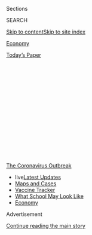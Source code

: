<div id="app">

<div>

<div>

<div>

<div class="NYTAppHideMasthead css-1q2w90k e1suatyy0">

<div class="section css-ui9rw0 e1suatyy2">

<div class="css-eph4ug er09x8g0">

<div class="css-6n7j50">

</div>

<span class="css-1dv1kvn">Sections</span>

<div class="css-10488qs">

<span class="css-1dv1kvn">SEARCH</span>

</div>

[Skip to content](#site-content)[Skip to site
index](#site-index)

</div>

<div id="masthead-section-label" class="css-1wr3we4 eaxe0e00">

[Economy](https://www.nytimes3xbfgragh.onion/section/business/economy)

</div>

<div class="css-10698na e1huz5gh0">

</div>

</div>

<div id="masthead-bar-one" class="section hasLinks css-15hmgas e1csuq9d3">

<div class="css-uqyvli e1csuq9d0">

</div>

<div class="css-1uqjmks e1csuq9d1">

</div>

<div class="css-9e9ivx">

[](https://myaccount.nytimes3xbfgragh.onion/auth/login?response_type=cookie&client_id=vi)

</div>

<div class="css-1bvtpon e1csuq9d2">

[Today’s
Paper](https://www.nytimes3xbfgragh.onion/section/todayspaper)

</div>

</div>

</div>

</div>

<div data-aria-hidden="false">

<div id="site-content" data-role="main">

<div>

<div class="css-1aor85t" style="opacity:0.000000001;z-index:-1;visibility:hidden">

<div class="css-1hqnpie">

<div class="css-epjblv">

<span class="css-17xtcya">[Economy](/section/business/economy)</span><span class="css-x15j1o">|</span><span class="css-fwqvlz">How
Pimco’s Cayman-Based Hedge Fund Can Profit From the Fed’s
Rescue</span>

</div>

<div class="css-k008qs">

<div class="css-1iwv8en">

<span class="css-18z7m18"></span>

<div>

</div>

</div>

<span class="css-1n6z4y">https://nyti.ms/2BHdy0e</span>

<div class="css-1705lsu">

<div class="css-4xjgmj">

<div class="css-4skfbu" data-role="toolbar" data-aria-label="Social Media Share buttons, Save button, and Comments Panel with current comment count" data-testid="share-tools">

  - 
  - 
  - 
  - 
    
    <div class="css-6n7j50">
    
    </div>

  - 
  - 

</div>

</div>

</div>

</div>

</div>

</div>

<div id="NYT_TOP_BANNER_REGION" class="css-13pd83m">

<div>

<div id="styln-prism-menu-1592847958612" class="section interactive-content interactive-size-medium css-1edisqu">

<div class="css-17ih8de interactive-body">

<div id="scroll-container" class="css-1gj85ro">

[<span class="styln-title-wrap"><span class="css-1pje3qr">The
Coronavirus</span><span class="css-1pje3qr">
Outbreak</span></span>](https://www.nytimes3xbfgragh.onion/news-event/coronavirus?action=click&pgtype=Article&state=default&region=TOP_BANNER&context=storylines_menu)

  - <span class="css-kqxiym" data-emphasize="true">live</span>[Latest
    Updates](https://www.nytimes3xbfgragh.onion/2020/08/01/world/coronavirus-covid-19.html?action=click&pgtype=Article&state=default&region=TOP_BANNER&context=storylines_menu)
  - [Maps and
    Cases](https://www.nytimes3xbfgragh.onion/interactive/2020/us/coronavirus-us-cases.html?action=click&pgtype=Article&state=default&region=TOP_BANNER&context=storylines_menu)
  - [Vaccine
    Tracker](https://www.nytimes3xbfgragh.onion/interactive/2020/science/coronavirus-vaccine-tracker.html?action=click&pgtype=Article&state=default&region=TOP_BANNER&context=storylines_menu)
  - [What School May Look
    Like](https://www.nytimes3xbfgragh.onion/interactive/2020/07/29/us/schools-reopening-coronavirus.html?action=click&pgtype=Article&state=default&region=TOP_BANNER&context=storylines_menu)
  - [Economy](https://www.nytimes3xbfgragh.onion/live/2020/07/31/business/stock-market-today-coronavirus?action=click&pgtype=Article&state=default&region=TOP_BANNER&context=storylines_menu)

</div>

</div>

</div>

</div>

</div>

<div id="top-wrapper" class="css-1sy8kpn">

<div id="top-slug" class="css-l9onyx">

Advertisement

</div>

[Continue reading the main
story](#after-top)

<div class="ad top-wrapper" style="text-align:center;height:100%;display:block;min-height:250px">

<div id="top" class="place-ad" data-position="top" data-size-key="top">

</div>

</div>

<div id="after-top">

</div>

</div>

<div>

<div id="sponsor-wrapper" class="css-1hyfx7x">

<div id="sponsor-slug" class="css-19vbshk">

Supported by

</div>

[Continue reading the main
story](#after-sponsor)

<div id="sponsor" class="ad sponsor-wrapper" style="text-align:center;height:100%;display:block">

</div>

<div id="after-sponsor">

</div>

</div>

<div class="css-186x18t">

</div>

<div class="css-1vkm6nb ehdk2mb0">

# How Pimco’s Cayman-Based Hedge Fund Can Profit From the Fed’s Rescue

</div>

Congress said borrowers in taxpayer-backed rescue programs had to be
from the United States. Wall Street has a workaround.

<div class="css-79elbk" data-testid="photoviewer-wrapper">

<div class="css-z3e15g" data-testid="photoviewer-wrapper-hidden">

</div>

<div class="css-1a48zt4 ehw59r15" data-testid="photoviewer-children">

![<span class="css-16f3y1r e13ogyst0" data-aria-hidden="true">The goal
of the Fed’s program is to bolster a critical corner of U.S. debt
markets, not to make money for investment vehicles and
investors.</span><span class="css-cnj6d5 e1z0qqy90" itemprop="copyrightHolder"><span class="css-1ly73wi e1tej78p0">Credit...</span><span><span>Pool
photo by Tasos
Katopodis</span></span></span>](https://static01.graylady3jvrrxbe.onion/images/2020/07/31/business/29JPDC-FedProfit1-print/29DC-FedProfit-sub-articleLarge.jpg?quality=75&auto=webp&disable=upscale)

</div>

</div>

<div class="css-18e8msd">

<div class="css-vp77d3 epjyd6m0">

<div class="css-hus3qt ey68jwv0" data-aria-hidden="true">

[![Jeanna
Smialek](https://static01.graylady3jvrrxbe.onion/images/2020/07/03/reader-center/author-jeanna-smialek/author-jeanna-smialek-thumbLarge.png
"Jeanna Smialek")](https://www.nytimes3xbfgragh.onion/by/jeanna-smialek)

</div>

<div class="css-1baulvz">

By [<span class="css-1baulvz last-byline" itemprop="name">Jeanna
Smialek</span>](https://www.nytimes3xbfgragh.onion/by/jeanna-smialek)

</div>

</div>

  - July 30,
    2020

  - 
    
    <div class="css-4xjgmj">
    
    <div class="css-d8bdto" data-role="toolbar" data-aria-label="Social Media Share buttons, Save button, and Comments Panel with current comment count" data-testid="share-tools">
    
      - 
      - 
      - 
      - 
        
        <div class="css-6n7j50">
        
        </div>
    
      - 
      - 
    
    </div>
    
    </div>

</div>

</div>

<div class="section meteredContent css-1r7ky0e" name="articleBody" itemprop="articleBody">

<div class="css-1fanzo5 StoryBodyCompanionColumn">

<div class="css-53u6y8">

WASHINGTON — Pacific Investment Management Company runs a [hedge
fund](https://sec.report/Document/0001569540-16-000003/) registered in
the Cayman Islands, a common structure for avoiding certain U.S. taxes.
But when a profit opportunity arose from the ashes of America’s
[coronavirus
crisis](https://www.nytimes3xbfgragh.onion/news-event/coronavirus), that
international location did not stop it from seizing the moment.

The Federal Reserve opened a highly anticipated emergency lending
program in June, a revamped version of one it used during the 2008
financial crisis. This time around, [Congress
stipulated](https://assets.documentcloud.org/documents/20059055/final-final-cares-act.pdf)
that only American companies can participate as borrowers in such
programs. Despite being offshore, Pimco’s fund had an easy way to
benefit.

The offshore fund is invested in an entity [registered in
Delawar](https://icis.corp.delaware.gov/ecorp/entitysearch/NameSearch.aspx)e.
That entity can be used by investment managers to buy and sell bonds.
The Delaware operation borrowed $13.1 million from the Fed program by
pledging a bundle of debt as collateral. Investors in the Cayman-based
hedge fund ultimately stand to profit from the transaction.

The Pimco example is not unique — other foreign investors have put money
into U.S.-based funds that are tapping the Fed program. That they found
a way to participate in a program restricted to American borrowers ****
highlights the potential for financial firms to make money from the
Fed’s market rescue programs, even if doing so means maneuvering
around congressional limitations on eligibility. Investors earned
double-digit returns on the program during the 2008 financial crisis and
they stand to profit this time around as well, as they collect interest
on the debt bundles and, thanks to the Fed’s cheap funding, pay very
little to hold them.

</div>

</div>

<div class="css-1fanzo5 StoryBodyCompanionColumn">

<div class="css-53u6y8">

The Fed’s program is intended to keep credit flowing through the
economy, but its design has provided an opportunity for global financial
players to profit from **** an initiative backed by taxpayer funding.
That side effect could **** draw further scrutiny **** to **** the Fed’s
rescue efforts, which are already prompting questions from lawmakers
about who benefits, and on what terms.

The lending programs “drag the Fed into political crossfire,” said Mark
Spindel, chief investment officer at Potomac River Capital and an author
of a book on the politics of the Fed. “The Fed is seen as the honest
broker in town — but just because you’re the honest broker today,
doesn’t mean you’re not going to face questions down the road.”

The goal of the Fed program in question, known as the Term Asset-Backed
Securities Loan Facility or TALF, is to bolster a critical corner of
U.S. debt markets, one where loans are bundled and sold off to investors
who are willing to take on risk in exchange for interest payments. That
helps to keep the market for commercial mortgages functioning, and
allows student loans and credit card debt to continue flowing to
end-users.

<div id="NYT_MAIN_CONTENT_1_REGION" class="css-9tf9ac">

<div>

<div id="styln-covid-updates-markets" class="section interactive-content interactive-size-medium css-1ftcdic">

<div class="css-17ih8de interactive-body">

<div id="styln-briefing-block">

<div class="briefing-block-header-section">

# [Latest Updates: Economy](https://www.nytimes3xbfgragh.onion/live/2020/07/31/business/stock-market-today-coronavirus?action=click&pgtype=Article&state=default&region=MAIN_CONTENT_1&context=storylines_live_updates)

</div>

<div class="briefing-block-lb-items">

<div class="briefing-block-update-time">

[20h
ago](https://www.nytimes3xbfgragh.onion/live/2020/07/31/business/stock-market-today-coronavirus?action=click&pgtype=Article&state=default&region=MAIN_CONTENT_1&context=storylines_live_updates#kodaks-chief-executive-was-given-stock-options-then-the-share-price-spiked-1000-percent)

</div>

<div>

[Kodak’s chief executive was given stock options. Then the share price
spiked 1,000
percent.](https://www.nytimes3xbfgragh.onion/live/2020/07/31/business/stock-market-today-coronavirus?action=click&pgtype=Article&state=default&region=MAIN_CONTENT_1&context=storylines_live_updates#kodaks-chief-executive-was-given-stock-options-then-the-share-price-spiked-1000-percent)

</div>

<div class="briefing-block-update-time">

[23h
ago](https://www.nytimes3xbfgragh.onion/live/2020/07/31/business/stock-market-today-coronavirus?action=click&pgtype=Article&state=default&region=MAIN_CONTENT_1&context=storylines_live_updates#fitch-ratings-downgrades-its-outlook-on-us-debt)

</div>

<div>

[Fitch Ratings downgrades its outlook on U.S.
debt.](https://www.nytimes3xbfgragh.onion/live/2020/07/31/business/stock-market-today-coronavirus?action=click&pgtype=Article&state=default&region=MAIN_CONTENT_1&context=storylines_live_updates#fitch-ratings-downgrades-its-outlook-on-us-debt)

</div>

<div class="briefing-block-update-time">

[30h
ago](https://www.nytimes3xbfgragh.onion/live/2020/07/31/business/stock-market-today-coronavirus?action=click&pgtype=Article&state=default&region=MAIN_CONTENT_1&context=storylines_live_updates#us-sanctions-more-chinese-officials-over-human-rights-violations-as-tensions-flare)

</div>

<div>

[U.S. sanctions more Chinese officials over human rights violations as
tensions
flare](https://www.nytimes3xbfgragh.onion/live/2020/07/31/business/stock-market-today-coronavirus?action=click&pgtype=Article&state=default&region=MAIN_CONTENT_1&context=storylines_live_updates#us-sanctions-more-chinese-officials-over-human-rights-violations-as-tensions-flare)

</div>

</div>

<div class="briefing-block-footer">

<div class="briefing-block-footer-meta">

[See more
updates](https://www.nytimes3xbfgragh.onion/live/2020/07/31/business/stock-market-today-coronavirus?action=click&pgtype=Article&state=default&region=MAIN_CONTENT_1&context=storylines_live_updates)

</div>

<div class="briefing-block-briefinglinks">

<span>More live coverage:</span>
[Global](https://www.nytimes3xbfgragh.onion/2020/08/01/world/coronavirus-covid-19.html?action=click&pgtype=Article&state=default&region=MAIN_CONTENT_1&context=storylines_live_updates)

</div>

</div>

</div>

</div>

</div>

</div>

</div>

The program was not created to make money for investment vehicles or the
investors they represent. But because of the way TALF works, financial
firms like Pimco’s hedge fund can make a profit from it.

</div>

</div>

<div class="css-1fanzo5 StoryBodyCompanionColumn">

<div class="css-53u6y8">

It operates by encouraging investors to purchase a certain type of debt
called asset-backed securities.

</div>

</div>

<div class="css-79elbk" data-testid="photoviewer-wrapper">

<div class="css-z3e15g" data-testid="photoviewer-wrapper-hidden">

</div>

<div class="css-1a48zt4 ehw59r15" data-testid="photoviewer-children">

![<span class="css-16f3y1r e13ogyst0" data-aria-hidden="true">The
Newport Beach, Calif., offices of the Pacific Investment Management
Company, which runs a hedge fund registered in the Cayman
Islands.</span><span class="css-cnj6d5 e1z0qqy90" itemprop="copyrightHolder"><span class="css-1ly73wi e1tej78p0">Credit...</span><span>Mike
Blake/Reuters</span></span>](https://static01.graylady3jvrrxbe.onion/images/2020/07/31/business/29JPdc-virus-fedprofit2-print/29dc-virus-fedprofit-02-articleLarge.jpg?quality=75&auto=webp&disable=upscale)

</div>

</div>

<div class="css-1fanzo5 StoryBodyCompanionColumn">

<div class="css-53u6y8">

A fund can buy those securities using some combination of cash and
short-term loans and then take them to the Fed in exchange for a TALF
loan.

The TALF loan can be used to pay back whatever money the fund borrowed
to make the purchase in the first place, so that its holdings are
financed mostly by the cheap Fed loan, and a sliver of its own money
(what is known as a “haircut” in financial parlance). It essentially
earns the difference between what it makes in interest from the
securities and what it is paying on the Fed loan.

Because investors have just a small amount of money at stake, returns on
each invested dollar can be quite high. Investors said they anticipated
high single-digit returns in 2020, far lower than the double-digit
returns in 2008 but still generous.

The Fed has so far released detailed data only on TALF’s first round of
loans, though the program has since finalized [two more
round](https://www.newyorkfed.org/markets/term-asset-backed-securities-loan-facility/term-asset-backed-securities-loan-facility-rates)s.
The Fed will most likely release additional data in mid-August.

Pimco’s Cayman Islands-based fund, which has borrowed via a U.S.-based
entity called TOCU IX, is one of several foreign investors using an
American investment vehicle to gain access to TALF. The pension plan of
the Oxford University Press Group will tap the program through a fund
set up by the New York-based investment manager MacKay Shields. A
Singapore-based fund is a material investor in an offering by the giant
financial firm BlackRock, according to the Fed’s first round of
[detailed
disclosures](https://www.federalreserve.gov/reports-to-congress-covid-19.htm).

The fact that some investors based overseas can make money from TALF
does not break Congress’s rules, but it may fall shy of what some
lawmakers intended. They [specified
that](https://www.govinfo.gov/content/pkg/BILLS-116hr748enr/pdf/BILLS-116hr748enr.pdf)
loans, advances and asset purchases made under the Fed’s programs should
be restricted to “businesses that are created or organized in the United
States or under the laws of the United States.” But they said nothing
about who could ultimately benefit.

</div>

</div>

<div class="css-1fanzo5 StoryBodyCompanionColumn">

<div class="css-53u6y8">

“There are going to be people who focus on this like a laser,” Peter
Conti-Brown, a Fed historian at the University of Pennsylvania’s Wharton
School, said of the fact that foreign investors in some cases benefit
from Fed programs. But the reality, he pointed out, is that financial
markets are global.

“Others are going to say that there’s no way to provide liquidity
without benefiting international counterparties.”

And while Pimco’s fund and other foreign investors may profit by
participating in the program, their investment is also helping to keep
more money flowing into the Fed’s program, smoothing over U.S.
securitization markets.

That reality has presented a challenge for the Fed, which has had to
walk a fine line between creating emergency programs that are effective
while also making them politically palatable. Lawmakers want the Fed to
help the economy, but have also warned the central bank against allowing
companies to take advantage of taxpayer-backed funding.

When Republicans and Democrats were hammering out the details of their
coronavirus rescue package in March, congressional leaders agreed to
give the Treasury Department $454 billion to back up Fed emergency
programs.

The Fed requires a Treasury backstop for many of those efforts, to
insure against losses in case borrowers default. But because the Fed did
not expect to lose every dollar it lent out, it could use the $454
billion to field a huge rescue: potentially more than $4 trillion in
loans to businesses, states and cities.

The ability to supersize the coronavirus response package was an
attractive proposition. But many lawmakers in both parties were wary
about handing the Fed and the Treasury so much money. Many remembered
the 2008 bank bailouts and the bad taste they had left behind. They did
not want a
repeat.

</div>

</div>

<div class="css-79elbk" data-testid="photoviewer-wrapper">

<div class="css-z3e15g" data-testid="photoviewer-wrapper-hidden">

</div>

<div class="css-1a48zt4 ehw59r15" data-testid="photoviewer-children">

<div class="css-1xdhyk6 erfvjey0">

<span class="css-1ly73wi e1tej78p0">Image</span>

<div class="css-zjzyr8">

<div data-testid="lazyimage-container" style="height:257.77777777777777px">

</div>

</div>

</div>

<span class="css-16f3y1r e13ogyst0" data-aria-hidden="true">Treasury
Secretary Steve Mnuchin in the Capitol on Tuesday. Congressional leaders
earlier agreed to give the Treasury Department $454 billion to back up
Fed emergency
programs.</span><span class="css-cnj6d5 e1z0qqy90" itemprop="copyrightHolder"><span class="css-1ly73wi e1tej78p0">Credit...</span><span>Anna
Moneymaker for The New York Times</span></span>

</div>

</div>

<div class="css-1fanzo5 StoryBodyCompanionColumn">

<div class="css-53u6y8">

So Steven Mnuchin, the Treasury secretary, and key lawmakers agreed to
terms that attached strings to the funding. Companies borrowing direct
loans might be asked to try to maintain their payroll. Those who
borrowed directly would also be banned from making dividend payments,
and executives would face compensation limits. Only U.S. companies could
borrow.

Those requirements are generally guidelines rather than binding rules,
given the way the programs work. The Fed has found itself being hammered
on both sides — some lawmakers have questioned whether the central bank
is precluding companies from using its programs by being too strict,
while others have warned it against letting big corporations and Wall
Street firms benefit.

Foreign investor participation in the TALF program could raise similar
questions from lawmakers and the oversight groups set up to police where
the funds are going. Mr. Conti-Brown and others say that while Congress
gave the Fed the room to make design choices, that will not insulate the
central bank from critique.

The fact that the Fed has discretion “is a byproduct of political
compromise,” Mr. Conti-Brown said. But “the Fed is always open to
criticism down the road.”

</div>

</div>

</div>

<div>

</div>

<div>

</div>

<div>

</div>

<div>

<div id="bottom-wrapper" class="css-1ede5it">

<div id="bottom-slug" class="css-l9onyx">

Advertisement

</div>

[Continue reading the main
story](#after-bottom)

<div id="bottom" class="ad bottom-wrapper" style="text-align:center;height:100%;display:block;min-height:90px">

</div>

<div id="after-bottom">

</div>

</div>

</div>

</div>

</div>

## Site Index

<div>

</div>

## Site Information Navigation

  - [© <span>2020</span> <span>The New York Times
    Company</span>](https://help.nytimes3xbfgragh.onion/hc/en-us/articles/115014792127-Copyright-notice)

<!-- end list -->

  - [NYTCo](https://www.nytco.com/)
  - [Contact
    Us](https://help.nytimes3xbfgragh.onion/hc/en-us/articles/115015385887-Contact-Us)
  - [Work with us](https://www.nytco.com/careers/)
  - [Advertise](https://nytmediakit.com/)
  - [T Brand Studio](http://www.tbrandstudio.com/)
  - [Your Ad
    Choices](https://www.nytimes3xbfgragh.onion/privacy/cookie-policy#how-do-i-manage-trackers)
  - [Privacy](https://www.nytimes3xbfgragh.onion/privacy)
  - [Terms of
    Service](https://help.nytimes3xbfgragh.onion/hc/en-us/articles/115014893428-Terms-of-service)
  - [Terms of
    Sale](https://help.nytimes3xbfgragh.onion/hc/en-us/articles/115014893968-Terms-of-sale)
  - [Site
    Map](https://spiderbites.nytimes3xbfgragh.onion)
  - [Help](https://help.nytimes3xbfgragh.onion/hc/en-us)
  - [Subscriptions](https://www.nytimes3xbfgragh.onion/subscription?campaignId=37WXW)

</div>

</div>

</div>

</div>
